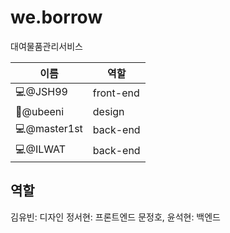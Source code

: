 # we.borrow
대여물품관리서비스

|이름|역할|
|------|---|
|:computer:@JSH99|front-end|
|:art:@ubeeni|design|
|:computer:@master1st|back-end|
|:computer:@ILWAT|back-end|

## 역할
김유빈: 디자인
정서현: 프론트엔드
문정호, 윤석현: 백엔드
